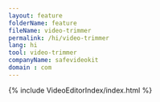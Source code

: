 ```yaml
---
layout: feature
folderName: feature
fileName: video-trimmer
permalink: /hi/video-trimmer
lang: hi
tool: video-trimmer
companyName: safevideokit
domain : com
---
```


{% include VideoEditorIndex/index.html %}

   
